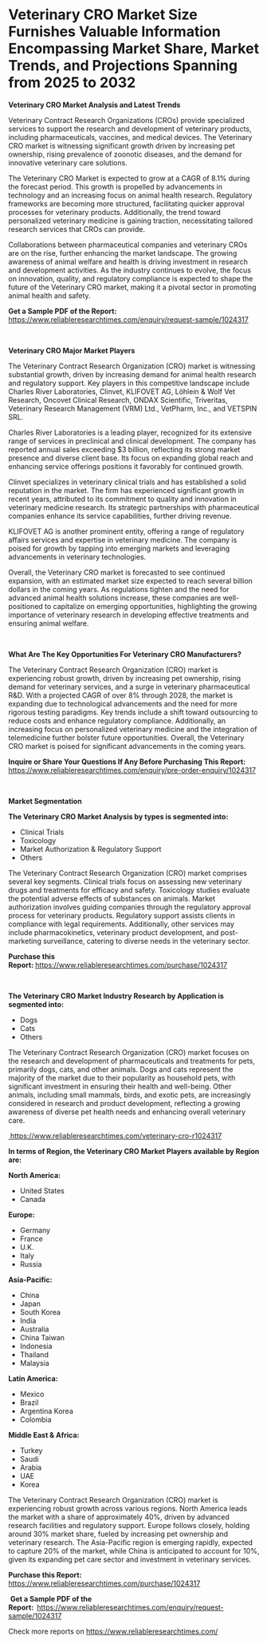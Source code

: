 <p><h1>Veterinary CRO Market Size Furnishes Valuable Information Encompassing Market Share, Market Trends, and Projections Spanning from 2025 to 2032</h1></p><p><strong>Veterinary CRO Market Analysis and Latest Trends</strong></p>
<p><p>Veterinary Contract Research Organizations (CROs) provide specialized services to support the research and development of veterinary products, including pharmaceuticals, vaccines, and medical devices. The Veterinary CRO market is witnessing significant growth driven by increasing pet ownership, rising prevalence of zoonotic diseases, and the demand for innovative veterinary care solutions. </p><p>The Veterinary CRO Market is expected to grow at a CAGR of 8.1% during the forecast period. This growth is propelled by advancements in technology and an increasing focus on animal health research. Regulatory frameworks are becoming more structured, facilitating quicker approval processes for veterinary products. Additionally, the trend toward personalized veterinary medicine is gaining traction, necessitating tailored research services that CROs can provide. </p><p>Collaborations between pharmaceutical companies and veterinary CROs are on the rise, further enhancing the market landscape. The growing awareness of animal welfare and health is driving investment in research and development activities. As the industry continues to evolve, the focus on innovation, quality, and regulatory compliance is expected to shape the future of the Veterinary CRO market, making it a pivotal sector in promoting animal health and safety.</p></p>
<p><strong>Get a Sample PDF of the Report:&nbsp;</strong> <a href="https://www.reliableresearchtimes.com/enquiry/request-sample/1024317?utm_campaign=3059&utm_medium=2&utm_source=Github&utm_content=ia&utm_term=07032025&utm_id=veterinary-cro">https://www.reliableresearchtimes.com/enquiry/request-sample/1024317</a></p>
<p>&nbsp;</p>
<p><strong>Veterinary CRO Major Market Players</strong></p>
<p><p>The Veterinary Contract Research Organization (CRO) market is witnessing substantial growth, driven by increasing demand for animal health research and regulatory support. Key players in this competitive landscape include Charles River Laboratories, Clinvet, KLIFOVET AG, Löhlein & Wolf Vet Research, Oncovet Clinical Research, ONDAX Scientific, Triveritas, Veterinary Research Management (VRM) Ltd., VetPharm, Inc., and VETSPIN SRL.</p><p>Charles River Laboratories is a leading player, recognized for its extensive range of services in preclinical and clinical development. The company has reported annual sales exceeding $3 billion, reflecting its strong market presence and diverse client base. Its focus on expanding global reach and enhancing service offerings positions it favorably for continued growth.</p><p>Clinvet specializes in veterinary clinical trials and has established a solid reputation in the market. The firm has experienced significant growth in recent years, attributed to its commitment to quality and innovation in veterinary medicine research. Its strategic partnerships with pharmaceutical companies enhance its service capabilities, further driving revenue.</p><p>KLIFOVET AG is another prominent entity, offering a range of regulatory affairs services and expertise in veterinary medicine. The company is poised for growth by tapping into emerging markets and leveraging advancements in veterinary technologies.</p><p>Overall, the Veterinary CRO market is forecasted to see continued expansion, with an estimated market size expected to reach several billion dollars in the coming years. As regulations tighten and the need for advanced animal health solutions increase, these companies are well-positioned to capitalize on emerging opportunities, highlighting the growing importance of veterinary research in developing effective treatments and ensuring animal welfare.</p></p>
<p>&nbsp;</p>
<p><strong>What Are The Key Opportunities For Veterinary CRO Manufacturers?</strong></p>
<p><p>The Veterinary Contract Research Organization (CRO) market is experiencing robust growth, driven by increasing pet ownership, rising demand for veterinary services, and a surge in veterinary pharmaceutical R&D. With a projected CAGR of over 8% through 2028, the market is expanding due to technological advancements and the need for more rigorous testing paradigms. Key trends include a shift toward outsourcing to reduce costs and enhance regulatory compliance. Additionally, an increasing focus on personalized veterinary medicine and the integration of telemedicine further bolster future opportunities. Overall, the Veterinary CRO market is poised for significant advancements in the coming years.</p></p>
<p><strong>Inquire or Share Your Questions If Any Before Purchasing This Report:</strong> <a href="https://www.reliableresearchtimes.com/enquiry/pre-order-enquiry/1024317?utm_campaign=3059&utm_medium=2&utm_source=Github&utm_content=ia&utm_term=07032025&utm_id=veterinary-cro">https://www.reliableresearchtimes.com/enquiry/pre-order-enquiry/1024317</a></p>
<p>&nbsp;</p>
<p><strong>Market Segmentation</strong></p>
<p><strong>The Veterinary CRO Market Analysis by types is segmented into:</strong></p>
<p><ul><li>Clinical Trials</li><li>Toxicology</li><li>Market Authorization & Regulatory Support</li><li>Others</li></ul></p>
<p><p>The Veterinary Contract Research Organization (CRO) market comprises several key segments. Clinical trials focus on assessing new veterinary drugs and treatments for efficacy and safety. Toxicology studies evaluate the potential adverse effects of substances on animals. Market authorization involves guiding companies through the regulatory approval process for veterinary products. Regulatory support assists clients in compliance with legal requirements. Additionally, other services may include pharmacokinetics, veterinary product development, and post-marketing surveillance, catering to diverse needs in the veterinary sector.</p></p>
<p><strong>Purchase this Report:&nbsp;</strong><a href="https://www.reliableresearchtimes.com/purchase/1024317?utm_campaign=3059&utm_medium=2&utm_source=Github&utm_content=ia&utm_term=07032025&utm_id=veterinary-cro">https://www.reliableresearchtimes.com/purchase/1024317</a></p>
<p>&nbsp;</p>
<p><strong>The Veterinary CRO Market Industry Research by Application is segmented into:</strong></p>
<p><ul><li>Dogs</li><li>Cats</li><li>Others</li></ul></p>
<p><p>The Veterinary Contract Research Organization (CRO) market focuses on the research and development of pharmaceuticals and treatments for pets, primarily dogs, cats, and other animals. Dogs and cats represent the majority of the market due to their popularity as household pets, with significant investment in ensuring their health and well-being. Other animals, including small mammals, birds, and exotic pets, are increasingly considered in research and product development, reflecting a growing awareness of diverse pet health needs and enhancing overall veterinary care.</p></p>
<p><a href="https://www.reliableresearchtimes.com/veterinary-cro-r1024317?utm_campaign=3059&utm_medium=2&utm_source=Github&utm_content=ia&utm_term=07032025&utm_id=veterinary-cro">&nbsp;https://www.reliableresearchtimes.com/veterinary-cro-r1024317</a></p>
<p><strong>In terms of Region, the Veterinary CRO Market Players available by Region are:</strong></p>
<p>
    <p> <strong> North America: </strong>
        <ul>
            <li>United States</li>
            <li>Canada</li>
        </ul>
        </p> 
    <p> <strong> Europe: </strong>
        <ul>
            <li>Germany</li>
            <li>France</li>
            <li>U.K.</li>
            <li>Italy</li>
            <li>Russia</li>
        </ul>
        </p> 
    <p> <strong> Asia-Pacific: </strong>
        <ul>
            <li>China</li>
            <li>Japan</li>
            <li>South Korea</li>
            <li>India</li>
            <li>Australia</li>
            <li>China Taiwan</li>
            <li>Indonesia</li>
            <li>Thailand</li>
            <li>Malaysia</li>
        </ul>
        </p> 
    <p> <strong> Latin America: </strong>
        <ul>
            <li>Mexico</li>
            <li>Brazil</li>
            <li>Argentina Korea</li>
            <li>Colombia</li>
        </ul>
        </p> 
    <p> <strong> Middle East & Africa: </strong>
        <ul>
            <li>Turkey</li>
            <li>Saudi</li>
            <li>Arabia</li>
            <li>UAE</li>
            <li>Korea</li>
        </ul>
    </p>
    </p>
<p><p>The Veterinary Contract Research Organization (CRO) market is experiencing robust growth across various regions. North America leads the market with a share of approximately 40%, driven by advanced research facilities and regulatory support. Europe follows closely, holding around 30% market share, fueled by increasing pet ownership and veterinary research. The Asia-Pacific region is emerging rapidly, expected to capture 20% of the market, while China is anticipated to account for 10%, given its expanding pet care sector and investment in veterinary services.</p></p>
<p><strong>Purchase this Report: </strong><a href="https://www.reliableresearchtimes.com/purchase/1024317?utm_campaign=3059&utm_medium=2&utm_source=Github&utm_content=ia&utm_term=07032025&utm_id=veterinary-cro">https://www.reliableresearchtimes.com/purchase/1024317</a></p>
<p>&nbsp;<strong>Get a Sample PDF of the Report:&nbsp;&nbsp;</strong><a href="https://www.reliableresearchtimes.com/enquiry/request-sample/1024317?utm_campaign=3059&utm_medium=2&utm_source=Github&utm_content=ia&utm_term=07032025&utm_id=veterinary-cro">https://www.reliableresearchtimes.com/enquiry/request-sample/1024317</a></p>
<p><strong></strong></p>
<p>Check more reports on <a href="https://www.reliableresearchtimes.com/?utm_campaign=3059&utm_medium=2&utm_source=Github&utm_content=ia&utm_term=07032025&utm_id=veterinary-cro">https://www.reliableresearchtimes.com/</a></p>